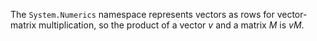 The `System.Numerics` namespace represents vectors as rows for vector-matrix multiplication, so the product of a vector *v* and a matrix *M* is *vM*.